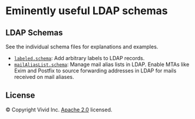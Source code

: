 # Eminently useful LDAP schemas


## LDAP Schemas

See the individual schema files for explanations and examples.

- [`labeled.schema`](schemas/labeled.schema): Add arbitrary labels to LDAP records.
- [`mailAliasList.schema`](schemas/mailAliasList.schema): Manage mail alias lists in LDAP. Enable MTAs like Exim and Postfix to source forwarding addresses in LDAP for mails received on mail aliases.


## License
© Copyright Vivid Inc.
[Apache 2.0](LICENSE.txt) licensed.
